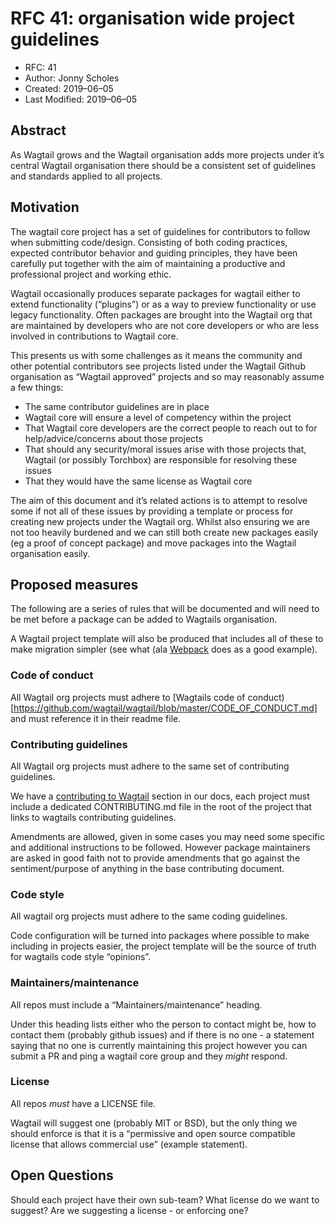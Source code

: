# RFC 41: organisation wide project guidelines

- RFC: 41
- Author: Jonny Scholes
- Created: 2019–06–05
- Last Modified: 2019–06–05

## Abstract

As Wagtail grows and the Wagtail organisation adds more projects under it’s central
Wagtail organisation there should be a consistent set of guidelines and standards applied
to all projects.

## Motivation

The wagtail core project has a set of guidelines for contributors to follow when
submitting code/design.
Consisting of both coding practices, expected contributor behavior and guiding principles,
they have been carefully put together with the aim of maintaining a productive and
professional project and working ethic.

Wagtail occasionally produces separate packages for wagtail either to extend functionality
(“plugins”) or as a way to preview functionality or use legacy functionality.
Often packages are brought into the Wagtail org that are maintained by developers who are
not core developers or who are less involved in contributions to Wagtail core.

This presents us with some challenges as it means the community and other potential
contributors see projects listed under the Wagtail Github organisation as “Wagtail
approved” projects and so may reasonably assume a few things:

- The same contributor guidelines are in place
- Wagtail core will ensure a level of competency within the project
- That Wagtail core developers are the correct people to reach out to for
  help/advice/concerns about those projects
- That should any security/moral issues arise with those projects that, Wagtail (or possibly
  Torchbox) are responsible for resolving these issues
- That they would have the same license as Wagtail core

The aim of this document and it’s related actions is to attempt to resolve some if not all
of these issues by providing a template or process for creating new projects under the
Wagtail org. Whilst also ensuring we are not too heavily burdened and we can still both
create new packages easily (eg a proof of concept package) and move packages into the
Wagtail organisation easily.

## Proposed measures

The following are a series of rules that will be documented and will need to be met before
a package can be added to Wagtails organisation.

A Wagtail project template will also be produced that includes all of these to make
migration simpler (see what (ala
[Webpack](https://github.com/webpack-contrib/webpack-defaults) does as a good example).

### Code of conduct

All Wagtail org projects must adhere to [Wagtails code of conduct)[https://github.com/wagtail/wagtail/blob/master/CODE_OF_CONDUCT.md]
and must reference it in their readme file.

### Contributing guidelines

All Wagtail org projects must adhere to the same set of contributing guidelines.

We have a [contributing to Wagtail](https://docs.wagtail.io/en/v2.5/contributing/) section in
our docs, each project must include a dedicated CONTRIBUTING.md file in the root of the
project that links to wagtails contributing guidelines.

Amendments are allowed, given in some cases you may need some specific and additional
instructions to be followed.
However package maintainers are asked in good faith not to provide amendments that go
against the sentiment/purpose of anything in the base contributing document.

### Code style

All wagtail org projects must adhere to the same coding guidelines.

Code configuration will be turned into packages where possible to make including in
projects easier, the project template will be the source of truth for wagtails code style
“opinions”.

### Maintainers/maintenance

All repos must include a “Maintainers/maintenance” heading.

Under this heading lists either who the person to contact might be, how to contact them
(probably github issues) and if there is no one - a statement saying that no one is
currently maintaining this project however you can submit a PR and ping a wagtail core
group and they _might_ respond.

### License

All repos _must_ have a LICENSE file.

Wagtail will suggest one (probably MIT or BSD), but the only thing we should enforce is
that it is a “permissive and open source compatible license that allows commercial use”
(example statement).

## Open Questions

Should each project have their own sub-team?
What license do we want to suggest?
Are we suggesting a license - or enforcing one?
